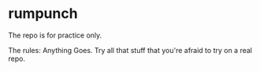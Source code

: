 # rumpunch
The repo is for practice only. 

The rules: Anything Goes. Try all that stuff that you're afraid to try on a real repo.
